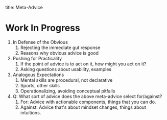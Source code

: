 title: Meta-Advice

# Work In Progress

1. In Defense of the Obvious
	1. Rejecting the immediate gut response
	2. Reasons why obvious advice is good
2. Pushing for Practicality
	1. If the point of advice is to act on it, how might you act on it?
	2. Asking questions about usability, examples
3. Analogous Expectations
	1. Mental skills are procedural, not declarative
	2. Sports, other skills
	3. Operationalizing, avoiding conceptual pitfalls
4. Q: What sort of advice does the above meta-advice select for/against?
	1. For: Advice with actionable components, things that you can do.
	2. Against: Advice that's about mindset changes, things about intuitions.